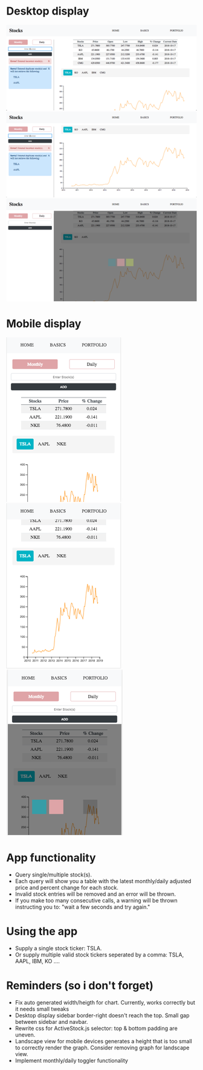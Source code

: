 # Desktop display
![nothing to show](./screenshots/desktop-1.png)
![nothing to show](./screenshots/desktop-2.png)
![nothing to show](./screenshots/desktop-3.png)

# Mobile display
![nothing to show](./screenshots/mobile-1.png)
![nothing to show](./screenshots/mobile-2.png)
![nothing to show](./screenshots/mobile-3.png)

# App functionality
+ Query single/multiple stock(s).
+ Each query will show you a table with the latest monthly/daily adjusted price and percent change for each stock.
+ Invalid stock entries will be removed and an error will be thrown.
+ If you make too many consecutive calls, a warning will be thrown instructing you to: "wait a few seconds and try again."

# Using the app
+ Supply a single stock ticker: TSLA.
+ Or supply multiple valid stock tickers seperated by a comma: TSLA, AAPL, IBM, KO ....

# Reminders (so i don't forget)
+ Fix auto generated width/heigth for chart. Currently, works correctly but it needs small tweaks
+ Desktop display sidebar border-right doesn't reach the top. Small gap between sidebar and navbar.
+ Rewrite css for ActiveStock.js selector: top & bottom padding are uneven.
+ Landscape view for mobile devices generates a height that is too small to correctly render the graph. Consider removing graph for landscape view.
+ Implement monthly/daily toggler functionality

